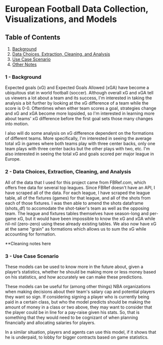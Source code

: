 # European Football Data Collection, Visualizations, and Models

## Table of Contents
1. [Background](#Background)
2. [Data Choices, Extraction, Cleaning, and Analysis](#Data_Choices)
3. [Use Case Scenario](#Use_Case_Scenario)
4. [Other Notes](#Other_Notes)


### 1 - Background <a name="Background"></a>
Expected goals (xG) and Expected Goals Allowed (xGA) have become a ubiquitous stat in world football (soccer). Although overall xG and xGA tell us viewers a lot about a team and its success, I'm interested in taking the analysis a bit further by looking at the xG difference of a team while the score is 0-0. Oftentimes when either team scores a goal, strategies change and xG and xGA become more lopsided, so I'm interested in learning more about teams' xG difference before the first goal sets those many changes into motion.

I also will do some analysis on xG difference dependent on the formations of different teams. More specifically, I'm interested in seeing the average total xG in games where both teams play with three center backs, only one team plays with three center backs but the other plays with two, etc. I'm also interested in seeing the total xG and goals scored per major league in Europe.

### 2 -  Data Choices, Extraction, Cleaning, and Analysis<a name="Data_Choices"></a>
All of the data that I used for this project came from FBRef.com, which offers free data for several top leagues. Since FBRef doesn't have an API, I have scraped all of the data. For each league, I have scraped the league table, all of the fixtures (games) for that league, and all of the shots from each of those fixtures. I was then able to amend the shots dataframe (shots_df) to accomodate the shot-taker's team as well as the opposing team. The league and fixtures tables themselves have season-long and per-game xG, but it would have been impossible to know the xG and xGA while nil-nil (zero-zero) using these already existing tables. We also now have xG at the same "grain" as formations which allows us to sum the xG while accounting for formation.



**Cleaning notes here

### 3 - Use Case Scenario <a name="Use_Case_Scenario"></a>
These models can be used to know more in the future about, given a player’s statistics, whether he should be making more or less money based on his statistics, and how accurately we can make these predictions.

These models can be useful for (among other things) NBA organizations when making decisions about their team's salary cap and potential players they want so sign. If considering signing a player who is currently being paid in a certain class, but who the model predicts should be making the amount of money in a class or two above, they may want to consider that the player could be in line for a pay-raise given his stats. So, that is something that they would need to be cognizant of when planning financially and allocating salaries for players.

In a similar situation, players and agents can use this model, if it shows that he is underpaid, to lobby for bigger contracts based on game statistics.
